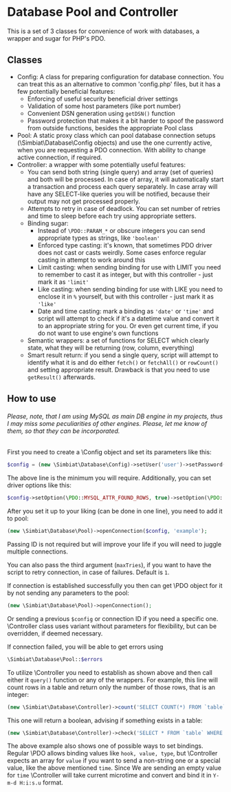 # Database Pool and Controller
This is a set of 3 classes for convenience of work with databases, a wrapper and sugar for PHP's PDO.

## Classes
- Config: A class for preparing configuration for database connection. You can treat this as an alternative to common 'config.php' files, but it has a few potentially beneficial features:
  - Enforcing of useful security beneficial driver settings
  - Validation of some host parameters (like port number)
  - Convenient DSN generation using `getDSN()` function
  - Password protection that makes it a bit harder to spoof the password from outside functions, besides the appropriate Pool class
- Pool: A static proxy class which can pool database connection setups (\Simbiat\Database\Config objects) and use the one currently active, when you are requesting a PDO connection. With ability to change active connection, if required.
- Controller: a wrapper with some potentially useful features:
  - You can send both string (single query) and array (set of queries) and both will be processed. In case of array, it will automatically start a transaction and process each query separately. In case array will have any SELECT-like queries you will be notified, because their output may not get processed properly.
  - Attempts to retry in case of deadlock. You can set number of retries and time to sleep before each try using appropriate setters.
  - Binding sugar:
    - Instead of `\PDO::PARAM_*` or obscure integers you can send appropriate types as strings, like `'boolean'`
    - Enforced type casting: it's known, that sometimes PDO driver does not cast or casts weirdly. Some cases enforce regular casting in attempt to work around this
    - Limit casting: when sending binding for use with LIMIT you need to remember to cast it as integer, but with this controller - just mark it as `'limit'`
    - Like casting: when sending binding for use with LIKE  you need to enclose it in `%` yourself, but with this controller - just mark it as `'like'`
    - Date and time casting: mark a binding as `'date'` or `'time'` and script will attempt to check if it's a datetime value and convert it to an appropriate string for you. Or even get current time, if you do not want to use engine's own functions
  - Semantic wrappers: a set of functions for SELECT which clearly state, what they will be returning (row, column, everything)
  - Smart result return: if you send a single query, script will attempt to identify what it is and do either `fetch()` or `fetchAll()` or `rowCount()` and setting appropriate result. Drawback is that you need to use `getResult()` afterwards.

## How to use
###### *Please, note, that I am using MySQL as main DB engine in my projects, thus I may miss some peculiarities of other engines. Please, let me know of them, so that they can be incorporated.*

First you need to create a \Config object and set its parameters like this:
```php
$config = (new \Simbiat\Database\Config)->setUser('user')->setPassword('password')->setDB('database');
```
The above line is the minimum you will require. Additionally, you can set driver options like this:
```php
$config->setOption(\PDO::MYSQL_ATTR_FOUND_ROWS, true)->setOption(\PDO::MYSQL_ATTR_INIT_COMMAND, 'SET @@global.character_set_client = \'utf8mb4\', @@global.character_set_connection = \'utf8mb4\', @@global.character_set_database = \'utf8mb4\', @@global.character_set_results = \'utf8mb4\', @@global.character_set_server = \'utf8mb4\', @@global.time_zone=\'+00:00\'');
```
After you set it up to your liking (can be done in one line), you need to add it to pool:
```php
(new \Simbiat\Database\Pool)->openConnection($config, 'example');
```
Passing ID is not required but will improve your life if you will need to juggle multiple connections.

You can also pass the third argument (`maxTries`), if you want to have the script to retry connection, in case of failures. Default is `1`.

If connection is established successfully you then can get \PDO object for it by not sending any parameters to the pool:
```php
(new \Simbiat\Database\Pool)->openConnection();
```
Or sending a previous `$config` or connection ID if you need a specific one. \Controller class uses variant without parameters for flexibility, but can be overridden, if deemed necessary.

If connection failed, you will be able to get errors using
```php
\Simbiat\Database\Pool::$errors
```

To utilize \Controller you need to establish as shown above and then call either it `query()` function or any of the wrappers. For example, this line will count rows in a table and return only the number of those rows, that is an integer:
```php
(new \Simbiat\Database\Controller)->count('SELECT COUNT(*) FROM `table`');
```
This one will return a boolean, advising if something exists in a table:
```php
(new \Simbiat\Database\Controller)->check('SELECT * FROM `table` WHERE `time`=:value', [':value'=>['', 'time']]);
```
The above example also shows one of possible ways to set bindings. Regular \PDO allows binding values like `hook, value, type`, but \Controller expects an array for `value` if you want to send a non-string one or a special value, like the above mentioned `time`. Since We are sending an empty value for `time` \Controller will take current microtime and convert and bind it in `Y-m-d H:i:s.u` format.
